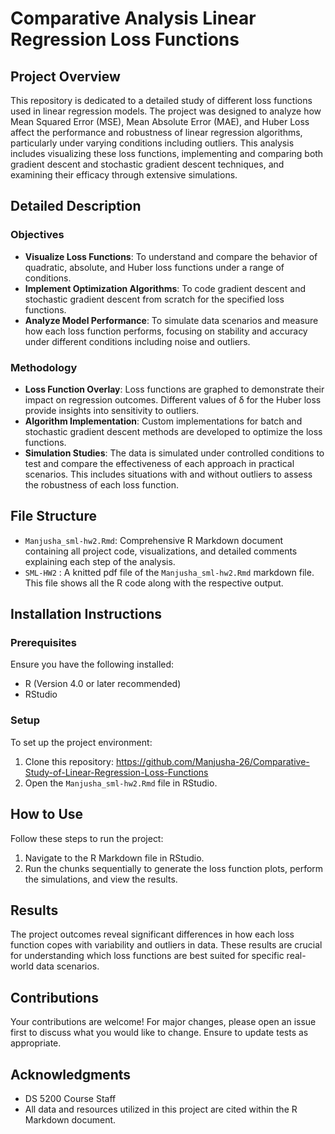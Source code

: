 # Comparative Analysis Linear Regression Loss Functions

## Project Overview
This repository is dedicated to a detailed study of different loss functions used in linear regression models. The project was designed to analyze how Mean Squared Error (MSE), Mean Absolute Error (MAE), and Huber Loss affect the performance and robustness of linear regression algorithms, particularly under varying conditions including outliers. This analysis includes visualizing these loss functions, implementing and comparing both gradient descent and stochastic gradient descent techniques, and examining their efficacy through extensive simulations.

## Detailed Description

### Objectives
- **Visualize Loss Functions**: To understand and compare the behavior of quadratic, absolute, and Huber loss functions under a range of conditions.
- **Implement Optimization Algorithms**: To code gradient descent and stochastic gradient descent from scratch for the specified loss functions.
- **Analyze Model Performance**: To simulate data scenarios and measure how each loss function performs, focusing on stability and accuracy under different conditions including noise and outliers.

### Methodology
- **Loss Function Overlay**: Loss functions are graphed to demonstrate their impact on regression outcomes. Different values of δ for the Huber loss provide insights into sensitivity to outliers.
- **Algorithm Implementation**: Custom implementations for batch and stochastic gradient descent methods are developed to optimize the loss functions.
- **Simulation Studies**: The data is simulated under controlled conditions to test and compare the effectiveness of each approach in practical scenarios. This includes situations with and without outliers to assess the robustness of each loss function.

## File Structure

- `Manjusha_sml-hw2.Rmd`: Comprehensive R Markdown document containing all project code, visualizations, and detailed comments explaining each step of the analysis.
- `SML-HW2` : A knitted pdf file of the `Manjusha_sml-hw2.Rmd` markdown file. This file shows all the R code along with the respective output.

## Installation Instructions

### Prerequisites
Ensure you have the following installed:
- R (Version 4.0 or later recommended)
- RStudio

### Setup
To set up the project environment:
1. Clone this repository: https://github.com/Manjusha-26/Comparative-Study-of-Linear-Regression-Loss-Functions
2. Open the `Manjusha_sml-hw2.Rmd` file in RStudio.

## How to Use
Follow these steps to run the project:
1. Navigate to the R Markdown file in RStudio.
2. Run the chunks sequentially to generate the loss function plots, perform the simulations, and view the results.

## Results
The project outcomes reveal significant differences in how each loss function copes with variability and outliers in data. These results are crucial for understanding which loss functions are best suited for specific real-world data scenarios.

## Contributions
Your contributions are welcome! For major changes, please open an issue first to discuss what you would like to change. Ensure to update tests as appropriate.

## Acknowledgments
- DS 5200 Course Staff
- All data and resources utilized in this project are cited within the R Markdown document.

